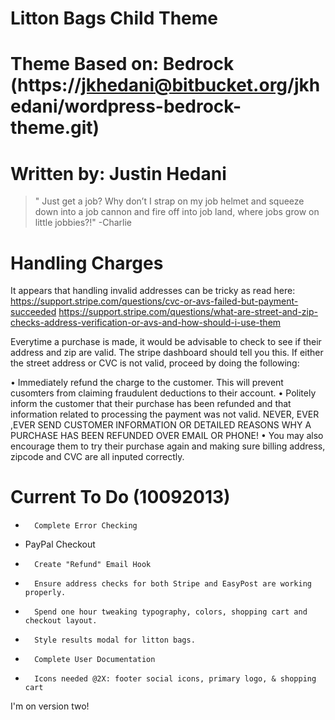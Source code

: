 
#		Litton Bags Child Theme
#		Theme Based on: Bedrock (https://jkhedani@bitbucket.org/jkhedani/wordpress-bedrock-theme.git)
#		Written by: Justin Hedani

> " Just get a job? Why don’t I strap on my job helmet and squeeze down into a job cannon and fire off into job land, where jobs grow on little jobbies?!" -Charlie


Handling Charges
================

It appears that handling invalid addresses can be tricky as read here:
https://support.stripe.com/questions/cvc-or-avs-failed-but-payment-succeeded
https://support.stripe.com/questions/what-are-street-and-zip-checks-address-verification-or-avs-and-how-should-i-use-them

Everytime a purchase is made, it would be advisable to check to see if their address and zip are valid. The stripe dashboard
should tell you this. If either the street address or CVC is not valid, proceed by doing the following:

•		Immediately refund the charge to the customer. This will prevent cusomters from claiming fraudulent deductions to their account.
•		Politely inform the customer that their purchase has been refunded and that information related to processing the payment was not valid.
		NEVER, EVER ,EVER SEND CUSTOMER INFORMATION OR DETAILED REASONS WHY A PURCHASE HAS BEEN REFUNDED OVER EMAIL OR PHONE!
•		You may also encourage them to try their purchase again and making sure billing address, zipcode and CVC are all inputed correctly.


Current To Do (10092013)
========================

+		Complete Error Checking
+ 	PayPal Checkout
+		Create "Refund" Email Hook
+		Ensure address checks for both Stripe and EasyPost are working properly.
+		Spend one hour tweaking typography, colors, shopping cart and checkout layout.
+		Style results modal for litton bags.
+		Complete User Documentation


+		Icons needed @2X: footer social icons, primary logo, & shopping cart

I'm on version two!